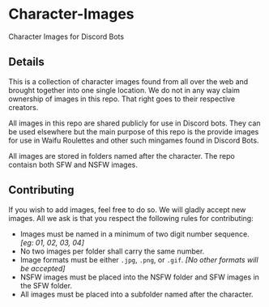 # Character-Images
Character Images for Discord Bots

## Details

This is a collection of character images found from all over the web and brought together into one single location. We do not in any way claim ownership of images in this repo. That right goes to their respective creators.

All images in this repo are shared publicly for use in Discord bots. They can be used elsewhere but the main purpose of this repo is the provide images for use in Waifu Roulettes and other such mingames found in Discord Bots.

All images are stored in folders named after the character. The repo contaisn both SFW and NSFW images.

## Contributing

If you wish to add images, feel free to do so. We will gladly accept new images. All we ask is that you respect the following rules for contributing:

 - Images must be named in a minimum of two digit number sequence. *[eg: 01, 02, 03, 04]*
 - No two images per folder shall carry the same number.
 - Image formats must be either `.jpg`, `.png`, or `.gif`. *[No other formats will be accepted]*
 - NSFW images must be placed into the NSFW folder and SFW images in the SFW folder.
 - All images must be placed into a subfolder named after the character.
